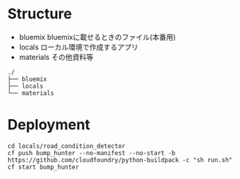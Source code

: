 # Structure
- bluemix
  bluemixに載せるときのファイル(本番用)
- locals
  ローカル環境で作成するアプリ
- materials
  その他資料等

```
./
├── bluemix
├── locals
└── materials
```

# Deployment
```
cd locals/road_condition_detector
cf push bump_hunter --no-manifest --no-start -b https://github.com/cloudfoundry/python-buildpack -c "sh run.sh"
cf start bump_hunter
```
